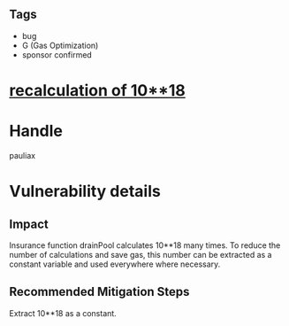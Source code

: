 ## Tags

- bug
- G (Gas Optimization)
- sponsor confirmed

# [recalculation of 10**18](https://github.com/code-423n4/2021-06-tracer-findings/issues/50) 

# Handle

pauliax


# Vulnerability details

## Impact
Insurance function drainPool calculates 10**18 many times. To reduce the number of calculations and save gas, this number can be extracted as a constant variable and used everywhere where necessary.

## Recommended Mitigation Steps
Extract 10**18 as a constant.


